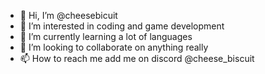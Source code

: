 - 👋 Hi, I’m @cheesebicuit
- 👀 I’m interested in coding and game development
- 🌱 I’m currently learning a lot of languages
- 💞️ I’m looking to collaborate on anything really
- 📫 How to reach me add me on discord @cheese_biscuit

<!---
cheesebicuit/cheesebicuit is a ✨ special ✨ repository because its `README.md` (this file) appears on your GitHub profile.
You can click the Preview link to take a look at your changes.
--->
